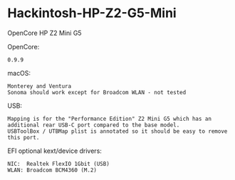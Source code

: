 # Hackintosh-HP-Z2-G5-Mini
OpenCore HP Z2 Mini G5


OpenCore:

    0.9.9


macOS: 

    Monterey and Ventura
    Sonoma should work except for Broadcom WLAN - not tested


USB:

    Mapping is for the "Performance Edition" Z2 Mini G5 which has an additional rear USB-C port compared to the base model.
    USBToolBox / UTBMap plist is annotated so it should be easy to remove this port.


EFI optional kext/device drivers:

    NIC:  Realtek FlexIO 1Gbit (USB)
    WLAN: Broadcom BCM4360 (M.2)
